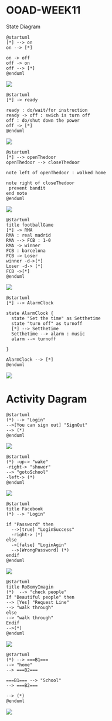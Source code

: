 # OOAD-WEEK11
State Diagram

```
@startuml
[*] --> on
on --> [*]

on -> off
off -> on
off --> [*]
@enduml
```
<img src="https://github.com/Atcharee248/OOAD-WEEK11/blob/master/1.png?raw=true">


```
@startuml
[*] -> ready

ready : do/wait/for instruction
ready -> off : swich is turn off
off : do/shut down the power
off -> [*]
@enduml
```
<img src="https://github.com/Atcharee248/OOAD-WEEK11/blob/master/2.png?raw=true">


```
@startuml
[*] --> openThedoor
openThedoor --> closeThedoor

note left of openThedoor : walked home

note right of closeThedoor
 prevent bandit
end note
@enduml
```
<img src="https://github.com/Atcharee248/OOAD-WEEK11/blob/master/3.png?raw=true">


```
@startuml
title footballGame
[*] -> RMA
RMA : real madrid
RMA --> FCB : 1-0
RMA -> winner
FCB : barcelona
FCB -> Loser
winner -d->[*]
Loser -d-> [*]
FCB ->[*]
@enduml
```
<img src="https://github.com/Atcharee248/OOAD-WEEK11/blob/master/4.png?raw=true">


```
@startuml
[*] --> AlarmClock

state AlarmClock {
  state "Set the time" as Setthetime
  state "turn off" as turnoff
  [*] --> Setthetime
  Setthetime --> alarm : music
  alarm --> turnoff
  
}

AlarmClock --> [*]
@enduml
```
<img src="https://github.com/Atcharee248/OOAD-WEEK11/blob/master/5.png?raw=true">

<h1>Activity Dagram </h1>

```
@startuml
(*) --> "Login"
-->[You can sign out] "SignOut"
--> (*)
@enduml
```
<img src="https://github.com/Atcharee248/OOAD-WEEK11/blob/master/6.png?raw=true">


```
@startuml
(*) -up-> "wake"
-right-> "shower"
--> "gotoSchool"
-left-> (*)
@enduml
```
<img src="https://github.com/Atcharee248/OOAD-WEEK11/blob/master/7.png?raw=true">

```
@startuml
title Facebook
(*) --> "Login"

if "Password" then
  -->[true] "LoginSuccess"
  -right-> (*)
else
  ->[false] "LoginAgin"
  -->[WrongPassword] (*)
endif
@enduml
```
<img src="https://github.com/Atcharee248/OOAD-WEEK11/blob/master/8.png?raw=true">


```
@startuml
title RoBomyImagin
(*)  --> "check people"
If "Beautiful people" then
--> [Yes] "Request Line"
--> "walk through"
else
--> "walk through"
Endif
-->(*)
@enduml
```
<img src="https://github.com/Atcharee248/OOAD-WEEK11/blob/master/9.png?raw=true">

```
@startuml
(*) --> ===B1=== 
--> "home"
--> ===B2===

===B1=== --> "School"
--> ===B2===

--> (*)
@enduml
```
<img src="https://github.com/Atcharee248/OOAD-WEEK11/blob/master/10.png?raw=true">










